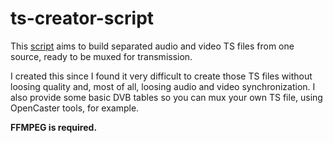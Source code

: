 # ts-creator-script

This [script](https://github.com/GuilhermeSCP/ts-creator-script/blob/master/make-stream.sh) aims to build separated audio and video TS files from one source, ready to be muxed for transmission.

I created this since I found it very difficult to create those TS files without loosing quality and, most of all, loosing audio and video synchronization. I also provide some basic DVB tables so you can mux your own TS file, using OpenCaster tools, for example.


__FFMPEG is required.__
